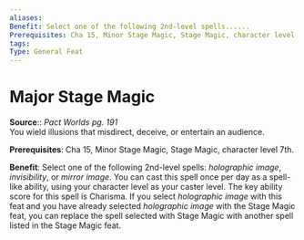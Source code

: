 ```yaml
---
aliases: 
Benefit: Select one of the following 2nd-level spells......
Prerequisites: Cha 15, Minor Stage Magic, Stage Magic, character level 7th.
tags: 
Type: General Feat
---
```


# Major Stage Magic

**Source**:: _Pact Worlds pg. 191_  
You wield illusions that misdirect, deceive, or entertain an audience.

**Prerequisites**: Cha 15, Minor Stage Magic, Stage Magic, character level 7th.

**Benefit**: Select one of the following 2nd-level spells: _holographic image_, _invisibility_, or _mirror image_. You can cast this spell once per day as a spell-like ability, using your character level as your caster level. The key ability score for this spell is Charisma. If you select _holographic image_ with this feat and you have already selected _holographic image_ with the Stage Magic feat, you can replace the spell selected with Stage Magic with another spell listed in the Stage Magic feat.
